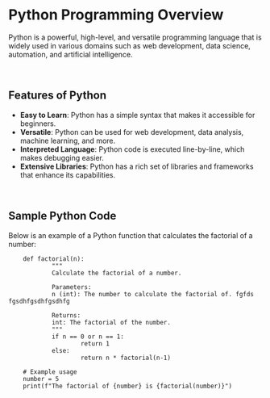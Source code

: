 <!-- ![Featured Image]( /media/{{course.course_image}} ) -->
# Python Programming Overview

Python is a powerful, high-level, and versatile programming language that is widely used in various domains such as web development, data science, automation, and artificial intelligence.

<br>

## Features of Python

- **Easy to Learn**: Python has a simple syntax that makes it accessible for beginners.
- **Versatile**: Python can be used for web development, data analysis, machine learning, and more.
- **Interpreted Language**: Python code is executed line-by-line, which makes debugging easier.
- **Extensive Libraries**: Python has a rich set of libraries and frameworks that enhance its capabilities.

<br>


## Sample Python Code

Below is an example of a Python function that calculates the factorial of a number:


        def factorial(n):
                """
                Calculate the factorial of a number.

                Parameters:
                n (int): The number to calculate the factorial of. fgfds fgsdhfgsdhfgsdhfg

                Returns:
                int: The factorial of the number.
                """
                if n == 0 or n == 1:
                        return 1
                else:
                        return n * factorial(n-1)

        # Example usage
        number = 5
        print(f"The factorial of {number} is {factorial(number)}")

